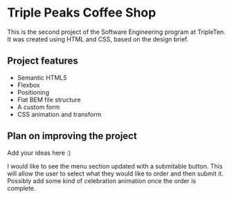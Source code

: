 # Triple Peaks Coffee Shop

This is the second project of the Software Engineering program at TripleTen. It was created using HTML and CSS, based on the design brief.

## Project features

- Semantic HTML5
- Flexbox
- Positioning
- Flat BEM file structure
- A custom form
- CSS animation and transform

## Plan on improving the project

Add your ideas here :)

I would like to see the menu section updated with a submitable button. This will allow the user to select what they would like to order and then submit it. Possibly add some kind of celebration animation once the order is complete.
